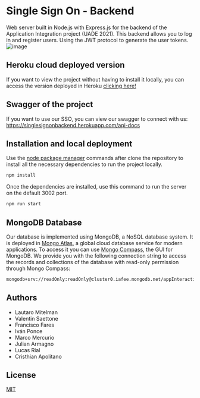 # Single Sign On - Backend

Web server built in Node.js with Express.js for the backend of the Application Integration project (UADE 2021). This backend allows you to log in and register users. Using the JWT protocol to generate the user tokens.
![image](https://miro.medium.com/max/2000/1*YsFDKm7rl77RLGf3m9WytA.png)

## Heroku cloud deployed version

If you want to view the project without having to install it locally, you can access the version deployed in Heroku [clicking here!](https://singlesignonbackend.herokuapp.com/)

## Swagger of the project

If you want to use our SSO, you can view our swagger to connect with us: https://singlesignonbackend.herokuapp.com/api-docs

## Installation and local deployment

Use the [node package manager](https://www.npmjs.com/) commands after clone the repository to install all the necessary dependencies to run the project locally.

```bash
npm install
```

Once the dependencies are installed, use this command to run the server on the default 3002 port.

```bash
npm run start
```

## MongoDB Database
Our database is implemented using MongoDB, a NoSQL database system. It is deployed in [Mongo Atlas](https://www.mongodb.com/cloud/atlas), a global cloud database service for modern applications.
To access it you can use [Mongo Compass](https://www.mongodb.com/products/compass), the GUI for MongoDB.
We provide you with the following connection string to access the records and collections of the database with read-only permission through Mongo Compass:
```bash
mongodb+srv://readOnly:readOnly@cluster0.iafee.mongodb.net/appInteractivasDataBase
```

## Authors
- Lautaro Mitelman
- Valentin Saettone
- Francisco Fares
- Iván Ponce
- Marco Mercurio
- Julian Armagno
- Lucas Rial
- Cristhian Apolitano 

## License
[MIT](https://choosealicense.com/licenses/mit/)